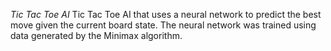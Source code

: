 *Tic Tac Toe AI*
Tic Tac Toe AI that uses a neural network to predict the best move given the current board state. The neural network was trained using data generated by the Minimax algorithm. 
